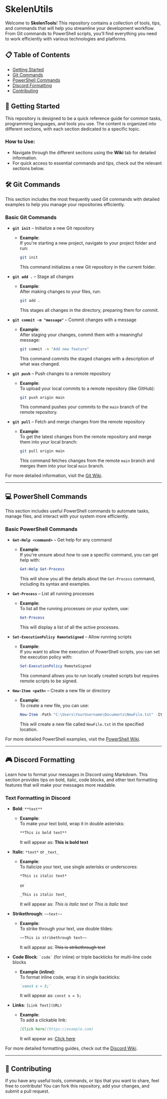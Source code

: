 # SkelenUtils

Welcome to **SkelenTools**! This repository contains a collection of tools, tips, and commands that will help you streamline your development workflow. From Git commands to PowerShell scripts, you'll find everything you need to work efficiently with various technologies and platforms.

## 📋 Table of Contents
- [Getting Started](#getting-started)
- [Git Commands](#git-commands)
- [PowerShell Commands](#powershell-commands)
- [Discord Formatting](#discord-formatting)
- [Contributing](#contributing)

## 🚀 Getting Started

This repository is designed to be a quick reference guide for common tasks, programming languages, and tools you use. The content is organized into different sections, with each section dedicated to a specific topic.

### How to Use:
- Navigate through the different sections using the **Wiki** tab for detailed information.
- For quick access to essential commands and tips, check out the relevant sections below.

## 🛠️ Git Commands

This section includes the most frequently used Git commands with detailed examples to help you manage your repositories efficiently.

### Basic Git Commands

- **`git init`** – Initialize a new Git repository
    - **Example**:  
      If you're starting a new project, navigate to your project folder and run:
      ```bash
      git init
      ```
      This command initializes a new Git repository in the current folder.

- **`git add .`** – Stage all changes
    - **Example**:  
      After making changes to your files, run:
      ```bash
      git add .
      ```
      This stages all changes in the directory, preparing them for commit.

- **`git commit -m "message"`** – Commit changes with a message
    - **Example**:  
      After staging your changes, commit them with a meaningful message:
      ```bash
      git commit -m "Add new feature"
      ```
      This command commits the staged changes with a description of what was changed.

- **`git push`** – Push changes to a remote repository
    - **Example**:  
      To upload your local commits to a remote repository (like GitHub):
      ```bash
      git push origin main
      ```
      This command pushes your commits to the `main` branch of the remote repository.

- **`git pull`** – Fetch and merge changes from the remote repository
    - **Example**:  
      To get the latest changes from the remote repository and merge them into your local branch:
      ```bash
      git pull origin main
      ```
      This command fetches changes from the remote `main` branch and merges them into your local `main` branch.

For more detailed information, visit the [Git Wiki](https://github.com/skelen18/SkelenUtils/wiki/Git-Commands).

---

## 💻 PowerShell Commands

This section includes useful PowerShell commands to automate tasks, manage files, and interact with your system more efficiently.

### Basic PowerShell Commands

- **`Get-Help <command>`** – Get help for any command
    - **Example**:  
      If you're unsure about how to use a specific command, you can get help with:
      ```powershell
      Get-Help Get-Process
      ```
      This will show you all the details about the `Get-Process` command, including its syntax and examples.

- **`Get-Process`** – List all running processes
    - **Example**:  
      To list all the running processes on your system, use:
      ```powershell
      Get-Process
      ```
      This will display a list of all the active processes.

- **`Set-ExecutionPolicy RemoteSigned`** – Allow running scripts
    - **Example**:  
      If you want to allow the execution of PowerShell scripts, you can set the execution policy with:
      ```powershell
      Set-ExecutionPolicy RemoteSigned
      ```
      This command allows you to run locally created scripts but requires remote scripts to be signed.

- **`New-Item <path>`** – Create a new file or directory
    - **Example**:  
      To create a new file, you can use:
      ```powershell
      New-Item -Path "C:\Users\YourUsername\Documents\NewFile.txt" -ItemType "File"
      ```
      This will create a new file called `NewFile.txt` in the specified location.

For more detailed PowerShell examples, visit the [PowerShell Wiki](link-to-powershell-wiki).

---

## 🎮 Discord Formatting

Learn how to format your messages in Discord using Markdown. This section provides tips on bold, italic, code blocks, and other text formatting features that will make your messages more readable.

### Text Formatting in Discord

- **Bold**: `**text**`  
    - **Example**:  
      To make your text bold, wrap it in double asterisks:
      ```markdown
      **This is bold text**
      ```
      It will appear as: **This is bold text**

- **Italic**: `*text*` or `_text_`  
    - **Example**:  
      To italicize your text, use single asterisks or underscores:
      ```markdown
      *This is italic text*
      ```
      or
      ```markdown
      _This is italic text_
      ```
      It will appear as: *This is italic text* or _This is italic text_

- **Strikethrough**: `~~text~~`  
    - **Example**:  
      To strike through your text, use double tildes:
      ```markdown
      ~~This is strikethrough text~~
      ```
      It will appear as: ~~This is strikethrough text~~

- **Code Block**: `` `code` `` (for inline) or triple backticks for multi-line code blocks  
    - **Example (inline)**:  
      To format inline code, wrap it in single backticks:
      ```markdown
      `const x = 5;`
      ```
      It will appear as: `const x = 5;`

- **Links**: `[Link Text](URL)`  
    - **Example**:  
      To add a clickable link:
      ```markdown
      [Click here](https://example.com)
      ```
      It will appear as: [Click here](https://example.com)

For more detailed formatting guides, check out the [Discord Wiki](link-to-discord-wiki).

---


## 🤝 Contributing

If you have any useful tools, commands, or tips that you want to share, feel free to contribute! You can fork this repository, add your changes, and submit a pull request.


